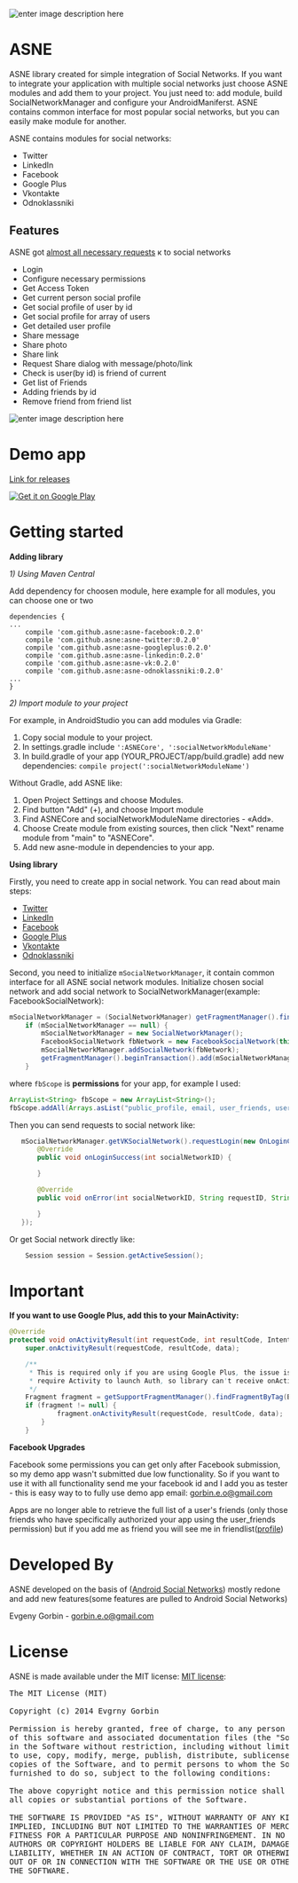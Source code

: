 ![enter image description here][1]

ASNE
=====================
ASNE library created for simple integration of Social Networks. If you want to integrate your application with multiple social networks just choose ASNE modules and add them to your project. You just need to: add module, build SocialNetworkManager and configure your AndroidManiferst. 
ASNE contains common interface for most popular social networks, but you can easily make module for another.

ASNE contains modules for social networks:
 - Twitter  
 - LinkedIn  
 - Facebook 
 - Google Plus 
 - Vkontakte 
 - Odnoklassniki

Features
-----------
ASNE got [almost all necessary requests](https://github.com/gorbin/ASNE/wiki/%D0%A1%D0%BF%D0%B8%D1%81%D0%BE%D0%BA-%D0%BC%D0%B5%D1%82%D0%BE%D0%B4%D0%BE%D0%B2-SocialNetwork) к to social networks

 - Login
 - Configure necessary permissions
 - Get Access Token
 - Get current person social profile
 - Get social profile of user by id
 - Get social profile for array of users 
 - Get detailed user profile
 - Share message
 - Share photo
 - Share link
 - Request Share dialog with message/photo/link
 - Check is user(by id) is friend of current
 - Get list of Friends
 - Adding friends by id
 - Remove friend from friend list
 
![enter image description here][3]

Demo app
====
[Link for releases][4]

<a href="https://play.google.com/store/apps/details?id=com.gorbin.androidsocialnetworksextended.asne">
  <img alt="Get it on Google Play"
       src="https://developer.android.com//images/brand/ru_generic_rgb_wo_60.png" />
</a>

Getting started
=====================

**Adding library**

_1) Using Maven Central_

Add dependency for choosen module, here example for all modules, you can choose one or two

```
dependencies {
...
    compile 'com.github.asne:asne-facebook:0.2.0'
	compile 'com.github.asne:asne-twitter:0.2.0'
    compile 'com.github.asne:asne-googleplus:0.2.0'
    compile 'com.github.asne:asne-linkedin:0.2.0'
	compile 'com.github.asne:asne-vk:0.2.0'
    compile 'com.github.asne:asne-odnoklassniki:0.2.0'
...
}
```

_2) Import module to your project_

For example, in AndroidStudio you can add modules via Gradle: 

 1. Copy social module to your project.
 2. In settings.gradle include `':ASNECore', ':socialNetworkModuleName'`
 3. In build.gradle of your app (YOUR_PROJECT/app/build.gradle) add new dependencies: `compile project(':socialNetworkModuleName') `

Without Gradle, add ASNE like: 
 1. Open Project Settings and choose Modules. 
 2. Find button "Add" (+), and choose Import module 
 3. Find ASNECore and socialNetworkModuleName directories - «Add». 
 4. Choose Create module from existing sources, then click "Next" rename module from "main" to "ASNECore". 
 5. Add new asne-module in dependencies to your app. 

**Using library**

Firstly, you need to create app in social network. You can read about main steps:

 - [Twitter](https://github.com/gorbin/ASNE/wiki/%D0%A1%D0%BE%D0%B7%D0%B4%D0%B0%D0%BD%D0%B8%D0%B5-%D0%BF%D1%80%D0%B8%D0%BB%D0%BE%D0%B6%D0%B5%D0%BD%D0%B8%D1%8F-Twitter)
 - [LinkedIn](https://github.com/gorbin/ASNE/wiki/%D0%A1%D0%BE%D0%B7%D0%B4%D0%B0%D0%BD%D0%B8%D0%B5-%D0%BF%D1%80%D0%B8%D0%BB%D0%BE%D0%B6%D0%B5%D0%BD%D0%B8%D1%8F-LinkedIn)
 - [Facebook](https://github.com/gorbin/ASNE/wiki/%D0%A1%D0%BE%D0%B7%D0%B4%D0%B0%D0%BD%D0%B8%D0%B5-%D0%BF%D1%80%D0%B8%D0%BB%D0%BE%D0%B6%D0%B5%D0%BD%D0%B8%D1%8F-Facebook)
 - [Google Plus](https://github.com/gorbin/ASNE/wiki/%D0%A1%D0%BE%D0%B7%D0%B4%D0%B0%D0%BD%D0%B8%D0%B5-%D0%BF%D1%80%D0%B8%D0%BB%D0%BE%D0%B6%D0%B5%D0%BD%D0%B8%D1%8F-Google-Plus) 
 - [Vkontakte](https://github.com/gorbin/ASNE/wiki/%D0%A1%D0%BE%D0%B7%D0%B4%D0%B0%D0%BD%D0%B8%D0%B5-%D0%BF%D1%80%D0%B8%D0%BB%D0%BE%D0%B6%D0%B5%D0%BD%D0%B8%D1%8F-Vkontakte) 
 - [Odnoklassniki](https://github.com/gorbin/ASNE/wiki/%D0%A1%D0%BE%D0%B7%D0%B4%D0%B0%D0%BD%D0%B8%D0%B5-%D0%BF%D1%80%D0%B8%D0%BB%D0%BE%D0%B6%D0%B5%D0%BD%D0%B8%D1%8F-Odnoklassniki)

Second, you need to initialize `mSocialNetworkManager`, it contain common interface for all ASNE social network modules. Initialize chosen social network and add social network to SocialNetworkManager(example: FacebookSocialNetwork):

```java
mSocialNetworkManager = (SocialNetworkManager) getFragmentManager().findFragmentByTag(SOCIAL_NETWORK_TAG);
	if (mSocialNetworkManager == null) {
        mSocialNetworkManager = new SocialNetworkManager();
		FacebookSocialNetwork fbNetwork = new FacebookSocialNetwork(this, fbScope);
        mSocialNetworkManager.addSocialNetwork(fbNetwork);
        getFragmentManager().beginTransaction().add(mSocialNetworkManager, SOCIAL_NETWORK_TAG).commit();
	}
```    
     
where `fbScope` is **permissions** for your app, for example I used:

```java
ArrayList<String> fbScope = new ArrayList<String>();
fbScope.addAll(Arrays.asList("public_profile, email, user_friends, user_location, user_birthday"));
```

 Then you can send requests to social network like:

 ```java
	mSocialNetworkManager.getVKSocialNetwork().requestLogin(new OnLoginCompleteListener() {
        @Override
        public void onLoginSuccess(int socialNetworkID) {

        }

        @Override
        public void onError(int socialNetworkID, String requestID, String errorMessage, Object data) {

        }
    });
```

Or get Social network directly like:

```java
	Session session = Session.getActiveSession();
```

Important
=====================

**If you want to use Google Plus, add this to your MainActivity:**
```java
@Override
protected void onActivityResult(int requestCode, int resultCode, Intent data) {
    super.onActivityResult(requestCode, resultCode, data);

    /**
     * This is required only if you are using Google Plus, the issue is that there SDK
     * require Activity to launch Auth, so library can't receive onActivityResult in fragment
     */
    Fragment fragment = getSupportFragmentManager().findFragmentByTag(BaseDemoFragment.SOCIAL_NETWORK_TAG);
    if (fragment != null) {
            fragment.onActivityResult(requestCode, resultCode, data);
        }
    }
```

**Facebook Upgrades**

Facebook some permissions you can get only after Facebook submission, so my demo app wasn't submitted due low functionality. So if you want to use it with all functionality send me your facebook id and I add you as tester - this is easy way to to fully use demo app
email: gorbin.e.o@gmail.com

Apps are no longer able to retrieve the full list of a user's friends (only those friends who have specifically authorized your app using the user_friends permission) but if you add me as friend you will see me in friendlist([profile][6])

Developed By
=====================
ASNE developed on the basis of ([Android Social Networks][2]) mostly redone and add new features(some features are pulled to Android Social Networks)

Evgeny Gorbin - <gorbin.e.o@gmail.com>

License
=====================
ASNE is made available under the MIT license: [MIT license](http://opensource.org/licenses/MIT):

<pre>
The MIT License (MIT)

Copyright (c) 2014 Evgrny Gorbin

Permission is hereby granted, free of charge, to any person obtaining a copy
of this software and associated documentation files (the "Software"), to deal
in the Software without restriction, including without limitation the rights
to use, copy, modify, merge, publish, distribute, sublicense, and/or sell
copies of the Software, and to permit persons to whom the Software is
furnished to do so, subject to the following conditions:

The above copyright notice and this permission notice shall be included in
all copies or substantial portions of the Software.

THE SOFTWARE IS PROVIDED "AS IS", WITHOUT WARRANTY OF ANY KIND, EXPRESS OR
IMPLIED, INCLUDING BUT NOT LIMITED TO THE WARRANTIES OF MERCHANTABILITY,
FITNESS FOR A PARTICULAR PURPOSE AND NONINFRINGEMENT. IN NO EVENT SHALL THE
AUTHORS OR COPYRIGHT HOLDERS BE LIABLE FOR ANY CLAIM, DAMAGES OR OTHER
LIABILITY, WHETHER IN AN ACTION OF CONTRACT, TORT OR OTHERWISE, ARISING FROM,
OUT OF OR IN CONNECTION WITH THE SOFTWARE OR THE USE OR OTHER DEALINGS IN
THE SOFTWARE.
</pre>

  [1]: http://i.imgur.com/njXNyEC.png
  [2]: https://github.com/gorbin/AndroidSocialNetworks
  [3]: http://i.imgur.com/J3WhMQ0.png
  [4]: https://github.com/gorbin/ASNE/releases
  [5]: https://github.com/gorbin/ASNE/releases/download/0.2/ASNE-debug-unaligned.apk
  [6]: https://www.facebook.com/evgeny.gorbin
